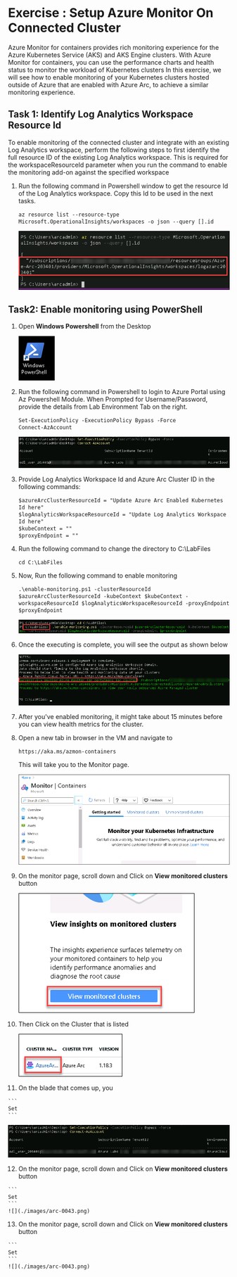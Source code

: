 # Exercise : Setup Azure Monitor On Connected Cluster

Azure Monitor for containers provides rich monitoring experience for the Azure Kubernetes Service (AKS) and AKS Engine clusters. With Azure Monitor for containers, you can use the performance charts and health status to monitor the workload of Kubernetes clusters
In this exercise, we will see how to enable monitoring of your Kubernetes clusters hosted outside of Azure that are enabled with Azure Arc, to achieve a similar monitoring experience.

## Task 1: Identify Log Analytics Workspace Resource Id

To enable monitoring of the connected cluster and integrate with an existing Log Analytics workspace, perform the following steps to first identify the full resource ID of the existing Log Analytics workspace. 
This is required for the workspaceResourceId parameter when you run the command to enable the monitoring add-on against the specified workspace

1.  Run the following command in Powershell window to get the resource Id of the Log Analytics workspace. Copy this Id to be used in the next tasks.

    ```
    az resource list --resource-type Microsoft.OperationalInsights/workspaces -o json --query [].id
    ```
    ![](./images/arc-0041.png)   


## Task2: Enable monitoring using PowerShell

1.  Open **Windows Powershell** from the Desktop 

    ![](./images/arc-0042.png) 

2.  Run the following command in Powershell to login to Azure Portal using Az Powershell Module. When Prompted for Username/Password, provide the details from Lab Environment Tab on the right.
 
    ```
    Set-ExecutionPolicy -ExecutionPolicy Bypass -Force
    Connect-AzAccount
    ```
    ![](./images/arc-0043.png)   
    
3.  Provide Log Analytics Workspace Id and Azure Arc Cluster ID in the following commands:
 
    ```
    $azureArcClusterResourceId = "Update Azure Arc Enabled Kubernetes Id here"
    $logAnalyticsWorkspaceResourceId = "Update Log Analytics Workspace Id here"
    $kubeContext = ""
    $proxyEndpoint = ""
    ```
    
4.  Run the following command to change the directory to C:\LabFiles
 
    ```
    cd C:\LabFiles
    ```
    
5.  Now, Run the following command to enable monitoring
 
    ```
    .\enable-monitoring.ps1 -clusterResourceId $azureArcClusterResourceId -kubeContext $kubeContext -workspaceResourceId $logAnalyticsWorkspaceResourceId -proxyEndpoint $proxyEndpoint
    ```
    ![](./images/arc-0044.png)  
    
6.  Once the executing is complete, you will see the output as shown below
 
    ![](./images/arc-0045.png)  
    
7.  After you've enabled monitoring, it might take about 15 minutes before you can view health metrics for the cluster.
 
8.  Open a new tab in browser in the VM and navigate to 
 
    ```
    https://aka.ms/azmon-containers
    ```
    
    This will take you to the Monitor page.
    
    ![](./images/arc-0046.png)     
    
9.  On the monitor page, scroll down and Click on **View monitored clusters** button 
 
    ![](./images/arc-0047.png)  
    
10.  Then Click on the Cluster that is listed 

     ![](./images/arc-0048.png) 

11.  On the blade that comes up, you 
 
    ```
    Set
    ```
    
   ![](./images/arc-0043.png) 
    
12.  On the monitor page, scroll down and Click on **View monitored clusters** button 
 
    ```
    Set
    ```
    ![](./images/arc-0043.png) 
    
13.  On the monitor page, scroll down and Click on **View monitored clusters** button 
 
    ```
    Set
    ```
    ![](./images/arc-0043.png) 
